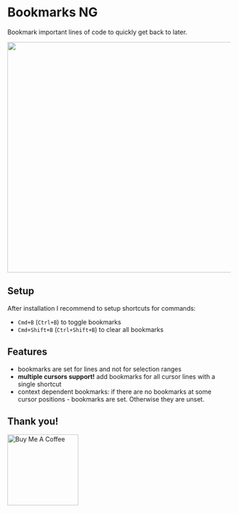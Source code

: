 # Bookmarks NG

Bookmark important lines of code to quickly get back to later.

<img src="https://github.com/chestozo/vscode-bookmarksng/blob/master/images/demo.gif?raw=true" width="520px" />

## Setup

After installation I recommend to setup shortcuts for commands:

- `Cmd+B` (`Ctrl+B`) to toggle bookmarks
- `Cmd+Shift+B` (`Ctrl+Shift+B`) to clear all bookmarks

## Features

- bookmarks are set for lines and not for selection ranges
- **multiple cursors support!** add bookmarks for all cursor lines with a single shortcut
- context dependent bookmarks: if there are no bookmarks at some cursor positions - bookmarks are set. Otherwise they are unset.

## Thank you!
<a href="https://www.buymeacoffee.com/UMcwqLs" target="_blank"><img src="https://cdn.buymeacoffee.com/buttons/default-orange.png" alt="Buy Me A Coffee" width="160px"></a>

